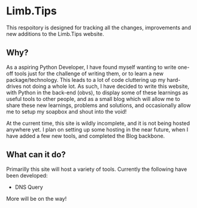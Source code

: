 # Limb.Tips

This respoitory is designed for tracking all the changes, improvements and new additions to the Limb.Tips website. 

## Why?

As a aspiring Python Developer, I have found myself wanting to write one-off tools just for the challenge of writing them, or to learn a new package/technology. This leads to a lot of code cluttering up my hard-drives not doing a whole lot. As such, I have decided to write this website, with Python in the back-end (obvs), to display some of these learnings as useful tools to other people, and as a small blog which will allow me to share these new learnings, problems and solutions, and occasionally allow me to setup my soapbox and shout into the void!

At the current time, this site is wildly incomplete, and it is not being hosted anywhere yet. I plan on setting up some hosting in the near future, when I have added a few new tools, and completed the Blog backbone.

## What can it do?

Primarilly this site will host a variety of tools. Currently the following have been developed:

- DNS Query

More will be on the way!